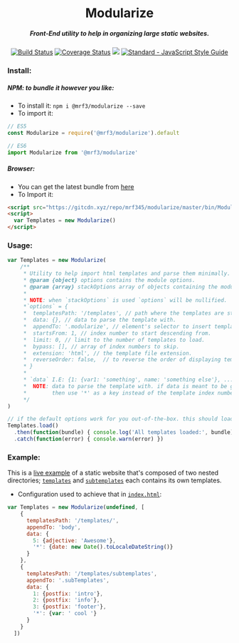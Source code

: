 <h1 align='center'> Modularize </h1>
<h5 align='center'>Front-End utility to help in organizing large static websites.</h5>
<p align='center'>
  <a href='https://travis-ci.org/mrf345/modularize'> <img src='https://travis-ci.org/mrf345/modularize.svg?branch=master' alt='Build Status' /></a>
  <a href='https://coveralls.io/github/mrf345/modularize?branch=testing'><img src='https://coveralls.io/repos/github/mrf345/modularize/badge.svg?branch=testing' alt='Coverage Status' /></a>
  <a href='https://www.npmjs.com/package/@mrf3/modularize'><img src='https://img.shields.io/npm/v/@mrf3/modularize' /></a>
  <a href="https://standardjs.com"><img src="https://img.shields.io/badge/code_style-standard-brightgreen.svg" alt="Standard - JavaScript Style Guide"></a>
</p>

### Install:

##### NPM: to bundle it however you like:
- To install it:
`npm i @mrf3/modularize --save`
- To import it:
```javascript
// ES5
const Modularize = require('@mrf3/modularize').default

// ES6
import Modularize from '@mrf3/modularize'
```

##### Browser:
- You can get the latest bundle from [here](https://gitcdn.xyz/repo/mrf345/modularize/master/bin/Modularize.min.js)
- To Import it:
```html
<script src="https://gitcdn.xyz/repo/mrf345/modularize/master/bin/Modularize.min.js"></script>
<script>
  var Templates = new Modularize()
</script>
```

### Usage:
```javascript
var Templates = new Modularize(
    /**
     * Utility to help import html templates and parse them minimally.
     * @param {object} options contains the module options.
     * @param {array} stackOptions array of objects containing the module options.
     *
     * NOTE: when `stackOptions` is used `options` will be nullified.
     *`options` = {
     *  templatesPath: '/templates', // path where the templates are stored.
     *  data: {}, // data to parse the template with.
     *  appendTo: '.modularize', // element's selector to insert templates under.
     *  startsFrom: 1, // index number to start descending from.
     *  limit: 0, // limit to the number of templates to load.
     *  bypass: [], // array of index numbers to skip.
     *  extension: 'html', // the template file extension.
     *  reverseOrder: false,  // to reverse the order of displaying templates.
     * }
     *
     * `data` I.E: {1: {var1: 'something', name: 'something else'}, ...}
     *  NOTE: data to parse the template with. if data is meant to be global
     *        then use '*' as a key instead of the template index number `1`.
     */
)

// if the default options work for you out-of-the-box. this should load it:
Templates.load()
  .then(function(bundle) { console.log('All templates loaded:', bundle) })
  .catch(function(error) { console.warn(error) })
```

### Example:
This is a [live example](https://mrf345.github.io/modularize/) of a static website that's composed of two nested directories;
[`templates`](https://github.com/mrf345/modularize/tree/gh-pages/templates) and [`subtemplates`](https://github.com/mrf345/modularize/tree/gh-pages/subtemplates) each contains its own templates.

- Configuration used to achieve that in [`index.html`](https://github.com/mrf345/modularize/blob/gh-pages/index.html):
```javascript
var Templates = new Modularize(undefined, [
    {
      templatesPath: '/templates/',
      appendTo: 'body',
      data: {
        5: {adjective: 'Awesome'},
        '*': {date: new Date().toLocaleDateString()}
      }
    },
    {
      templatesPath: '/templates/subtemplates',
      appendTo: '.subTemplates',
      data: {
        1: {postfix: 'intro'},
        2: {postfix: 'info'},
        3: {postfix: 'footer'},
        '*': {var: ' cool '}
      }
    }
  ])
```
